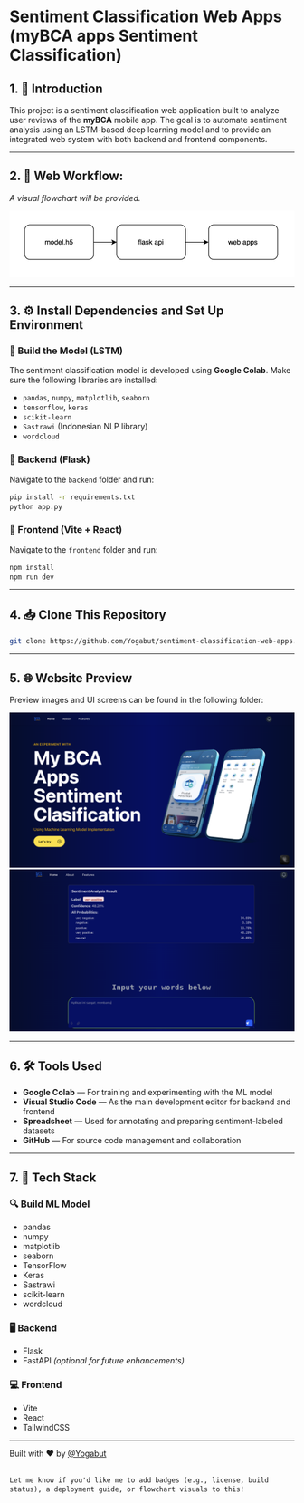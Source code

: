 
# Sentiment Classification Web Apps (myBCA apps Sentiment Classification)

## 1. 🧠 Introduction

This project is a sentiment classification web application built to analyze user reviews of the **myBCA** mobile app. The goal is to automate sentiment analysis using an LSTM-based deep learning model and to provide an integrated web system with both backend and frontend components.

---

## 2. 🔁 Web Workflow:

*A visual flowchart will be provided.*

![](./preview/flow.png)

---

## 3. ⚙️ Install Dependencies and Set Up Environment

### 🔹 Build the Model (LSTM)
The sentiment classification model is developed using **Google Colab**. Make sure the following libraries are installed:

- `pandas`, `numpy`, `matplotlib`, `seaborn`  
- `tensorflow`, `keras`  
- `scikit-learn`  
- `Sastrawi` (Indonesian NLP library)  
- `wordcloud`  

### 🔹 Backend (Flask)
Navigate to the `backend` folder and run:
```bash
pip install -r requirements.txt
python app.py
````

### 🔹 Frontend (Vite + React)

Navigate to the `frontend` folder and run:

```bash
npm install
npm run dev
```

---

## 4. 📥 Clone This Repository

```bash
git clone https://github.com/Yogabut/sentiment-classification-web-apps.git
```

---

## 5. 🌐 Website Preview

Preview images and UI screens can be found in the following folder:

![](./preview/landing_page.png)
![](./preview/main_feature.png)


---

## 6. 🛠️ Tools Used

* **Google Colab** — For training and experimenting with the ML model
* **Visual Studio Code** — As the main development editor for backend and frontend
* **Spreadsheet** — Used for annotating and preparing sentiment-labeled datasets
* **GitHub** — For source code management and collaboration

---

## 7. 🚀 Tech Stack

### 🔍 Build ML Model

* pandas
* numpy
* matplotlib
* seaborn
* TensorFlow
* Keras
* Sastrawi
* scikit-learn
* wordcloud

### 🖥️ Backend

* Flask
* FastAPI *(optional for future enhancements)*

### 💻 Frontend

* Vite
* React
* TailwindCSS

---

Built with ❤️ by [@Yogabut](https://github.com/Yogabut)

```

Let me know if you'd like me to add badges (e.g., license, build status), a deployment guide, or flowchart visuals to this!
```
